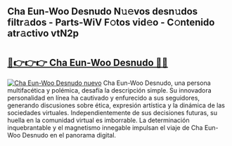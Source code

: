 ## Cha Eun-Woo Desnudo N𝚞𝚎vos desn𝚞dos filtr𝚊dos - Parts-WiV F𝚘tos vid𝚎o - C𝚘ntenido atr𝚊ctivo vtN2p

# <h2><a href="http://mb2gln.tromn.icu/?c=Cha+Eun-Woo+Desnudo">🔗👉👉👉 Cha Eun-Woo Desnudo 🔗🔗</a></h2>

[![Cha Eun-Woo Desnudo nuevo](https://i.imgur.com/pEAQMta.gif)](http://mb2gln.tromn.icu/?c=Cha+Eun-Woo+Desnudo)
Cha Eun-Woo Desnudo, una persona multifacética y polémica, desafía la descripción simple. Su innovadora personalidad en línea ha cautivado y enfurecido a sus seguidores, generando discusiones sobre ética, expresión artística y la dinámica de las sociedades virtuales. Independientemente de sus decisiones futuras, su huella en la comunidad virtual es imborrable. La determinación inquebrantable y el magnetismo innegable impulsan el viaje de Cha Eun-Woo Desnudo en el panorama digital.
